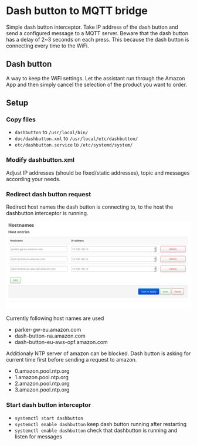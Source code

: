 # Dash button to MQTT bridge
Simple dash button interceptor. Take IP address of the dash button and send a configured message to a MQTT server. Beware that the dash button has a delay of 2~3 seconds on each press. This because the dash button is connecting every time to the WiFi.

## Dash button
A way to keep the WiFi settings. Let the assistant run through the Amazon App and then simply cancel the selection of the product you want to order.

## Setup
### Copy files
* `dashbutton` to `/usr/local/bin/`
* `doc/dashbutton.xml` to `/usr/local/etc/dashbutton/`
* `etc/dashbutton.service` to `/etc/systemd/system/`

### Modify dashbutton.xml
Adjust IP addresses (should be fixed/static addresses), topic and messages according your needs. 

### Redirect dash button request
Redirect host names the dash button is connecting to, to the host the dashbutton interceptor is running.

![OpenWRT settings](https://raw.githubusercontent.com/THKDev/dashbutton/master/doc/wrt-hostnames.png)

Currently following host names are used
* parker-gw-eu.amazon.com
* dash-button-na.amazon.com
* dash-button-eu-aws-opf.amazon.com

Additionaly NTP server of amazon can be blocked. Dash button is asking for current time first before sending a request to amazon.

* 0.amazon.pool.ntp.org
* 1.amazon.pool.ntp.org
* 2.amazon.pool.ntp.org
* 3.amazon.pool.ntp.org

### Start dash button interceptor
* `systemctl start dashbutton`
* `systemctl enable dashbutton` keep dash button running after restarting
* `systemctl enable dashbutton` check that dashbutton is running and listen for messages
  
